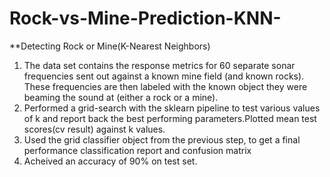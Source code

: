 # Rock-vs-Mine-Prediction-KNN-

**Detecting Rock or Mine(K-Nearest Neighbors)
1. The data set contains the response metrics for 60 separate sonar frequencies sent out against a known mine field (and known rocks). These frequencies are then labeled with the known object they were beaming the sound at (either a rock or a mine).
2. Performed a grid-search with the sklearn pipeline to test various values of k and report back the best performing parameters.Plotted mean test scores(cv result) against k values.
3. Used the grid classifier object from the previous step, to get a final performance classification report and confusion matrix
3. Acheived an accuracy of 90% on test set.
